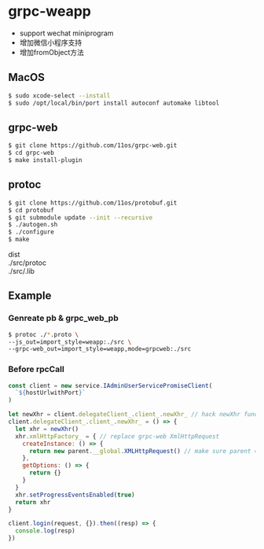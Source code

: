 # grpc-weapp

- support wechat miniprogram  
- 增加微信小程序支持 
- 增加fromObject方法

## MacOS

```sh
$ sudo xcode-select --install 
$ sudo /opt/local/bin/port install autoconf automake libtool 
```

## grpc-web

```sh
$ git clone https://github.com/11os/grpc-web.git 
$ cd grpc-web 
$ make install-plugin 
```

## protoc

```sh
$ git clone https://github.com/11os/protobuf.git 
$ cd protobuf 
$ git submodule update --init --recursive 
$ ./autogen.sh 
$ ./configure 
$ make 
```

dist </br>
  ./src/protoc </br>
  ./src/.lib
   

## Example

### Genreate pb & grpc_web_pb

```sh
$ protoc ./*.proto \
--js_out=import_style=weapp:./src \
--grpc-web_out=import_style=weapp,mode=grpcweb:./src
```

### Before rpcCall

```javascript
const client = new service.IAdminUserServicePromiseClient(
  `${hostUrlwithPort}`
)

let newXhr = client.delegateClient_.client_.newXhr_ // hack newXhr function
client.delegateClient_.client_.newXhr_ = () => {
  let xhr = newXhr()
  xhr.xmlHttpFactory_ = { // replace grpc-web XmlHttpRequest 
    createInstance: () => {
      return new parent.__global.XMLHttpRequest() // make sure parent = window
    },
    getOptions: () => {
      return {}
    }
  }
  xhr.setProgressEventsEnabled(true)
  return xhr
}

client.login(request, {}).then((resp) => {
  console.log(resp)
})

```
